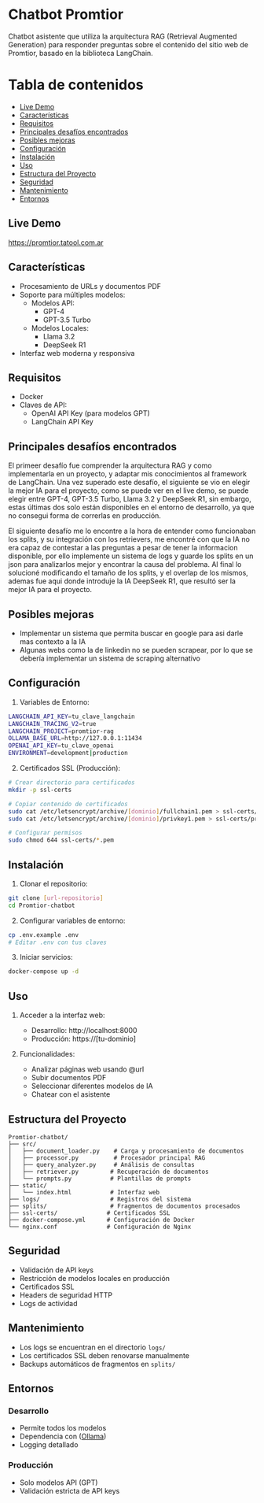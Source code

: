 # Chatbot Promtior

Chatbot asistente que utiliza la arquitectura RAG (Retrieval Augmented Generation) para responder preguntas sobre el contenido del sitio web de Promtior, basado en la biblioteca LangChain.

# Tabla de contenidos

- [Live Demo](#live-demo)
- [Características](#características)
- [Requisitos](#requisitos)
- [Principales desafíos encontrados](#principales-desafíos-encontrados)
- [Posibles mejoras](#posibles-mejoras)
- [Configuración](#configuración)
- [Instalación](#instalación)
- [Uso](#uso)
- [Estructura del Proyecto](#estructura-del-proyecto)
- [Seguridad](#seguridad)
- [Mantenimiento](#mantenimiento)
- [Entornos](#entornos)

## Live Demo

https://promtior.tatool.com.ar

## Características

- Procesamiento de URLs y documentos PDF
- Soporte para múltiples modelos:
  - Modelos API:
    - GPT-4
    - GPT-3.5 Turbo
  - Modelos Locales:
    - Llama 3.2
    - DeepSeek R1
- Interfaz web moderna y responsiva

## Requisitos

- Docker
- Claves de API:
  - OpenAI API Key (para modelos GPT)
  - LangChain API Key


## Principales desafíos encontrados

El primeer desafío fue comprender la arquitectura RAG y como implementarla en un proyecto, y adaptar mis conocimientos al framework de LangChain. 
Una vez superado este desafío, el siguiente se vio en elegir la mejor IA para el proyecto, como se puede ver en el live demo, se puede elegir entre GPT-4, GPT-3.5 Turbo, Llama 3.2 y DeepSeek R1, sin embargo, estas últimas dos solo están disponibles en el entorno de desarrollo, ya que no consegui forma de correrlas en producción.

El siguiente desafío me lo encontre a la hora de entender como funcionaban los splits, y su integración con los retrievers, me encontré con que la IA no era capaz de contestar a las preguntas a pesar de tener la informacion disponible, por ello implemente un sistema de logs y guarde los splits en un json para analizarlos mejor y encontrar la causa del problema. Al final lo solucioné modificando el tamaño de los splits, y el overlap de los mismos, ademas fue aqui donde introduje la IA DeepSeek R1, que resultó ser la mejor IA para el proyecto.

## Posibles mejoras

- Implementar un sistema que permita buscar en google para asi darle mas contexto a la IA
- Algunas webs como la de linkedin no se pueden scrapear, por lo que se debería implementar un sistema de scraping alternativo

## Configuración

1. Variables de Entorno:
```bash
LANGCHAIN_API_KEY=tu_clave_langchain
LANGCHAIN_TRACING_V2=true
LANGCHAIN_PROJECT=promtior-rag
OLLAMA_BASE_URL=http://127.0.0.1:11434
OPENAI_API_KEY=tu_clave_openai
ENVIRONMENT=development|production
```

2. Certificados SSL (Producción):
```bash
# Crear directorio para certificados
mkdir -p ssl-certs

# Copiar contenido de certificados
sudo cat /etc/letsencrypt/archive/[dominio]/fullchain1.pem > ssl-certs/fullchain.pem
sudo cat /etc/letsencrypt/archive/[dominio]/privkey1.pem > ssl-certs/privkey.pem

# Configurar permisos
sudo chmod 644 ssl-certs/*.pem
```

## Instalación

1. Clonar el repositorio:
```bash
git clone [url-repositorio]
cd Promtior-chatbot
```

2. Configurar variables de entorno:
```bash
cp .env.example .env
# Editar .env con tus claves
```

3. Iniciar servicios:
```bash
docker-compose up -d
```

## Uso

1. Acceder a la interfaz web:
   - Desarrollo: http://localhost:8000
   - Producción: https://[tu-dominio]

2. Funcionalidades:
   - Analizar páginas web usando @url
   - Subir documentos PDF
   - Seleccionar diferentes modelos de IA
   - Chatear con el asistente

## Estructura del Proyecto

```
Promtior-chatbot/
├── src/
│   ├── document_loader.py    # Carga y procesamiento de documentos
│   ├── processor.py          # Procesador principal RAG
│   ├── query_analyzer.py     # Análisis de consultas
│   ├── retriever.py         # Recuperación de documentos
│   └── prompts.py           # Plantillas de prompts
├── static/
│   └── index.html           # Interfaz web
├── logs/                    # Registros del sistema
├── splits/                  # Fragmentos de documentos procesados
├── ssl-certs/              # Certificados SSL
├── docker-compose.yml      # Configuración de Docker
└── nginx.conf              # Configuración de Nginx
```

## Seguridad

- Validación de API keys
- Restricción de modelos locales en producción
- Certificados SSL
- Headers de seguridad HTTP
- Logs de actividad

## Mantenimiento

- Los logs se encuentran en el directorio `logs/`
- Los certificados SSL deben renovarse manualmente
- Backups automáticos de fragmentos en `splits/`

## Entornos

### Desarrollo
- Permite todos los modelos
- Dependencia con ([Ollama](https://ollama.com))
- Logging detallado

### Producción
- Solo modelos API (GPT)
- Validación estricta de API keys

